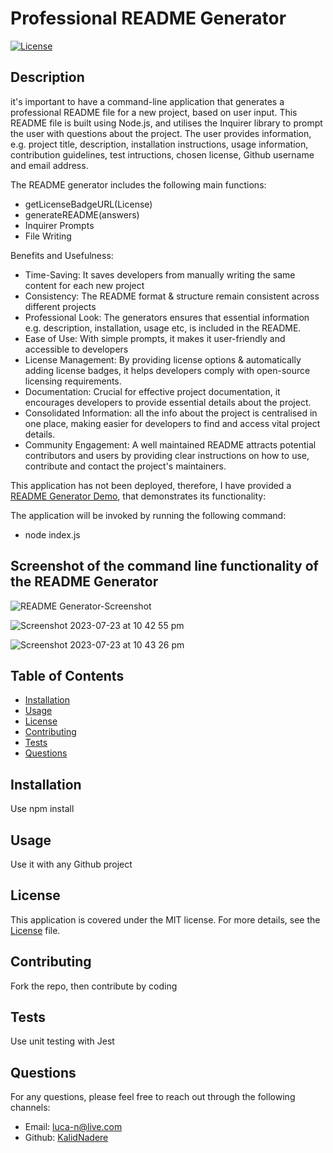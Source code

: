 
# Professional README Generator

[![License](https://img.shields.io/badge/License-MIT-yellow.svg)](https://opensource.org/licenses/MIT)
  
## Description
it's important to have a command-line application that generates a professional README file for a new project, based on user input. This README file is built using Node.js, and utilises the Inquirer library to prompt the user with questions about the project. The user provides information, e.g. project title, description, installation instructions, usage information, contribution guidelines, test intructions, chosen license, Github username and email address.

The README generator includes the following main functions:
- getLicenseBadgeURL(License)
- generateREADME(answers)
- Inquirer Prompts
- File Writing

Benefits and Usefulness:
- Time-Saving: It saves developers from manually writing the same content for each new project
- Consistency: The README format & structure remain consistent across different projects
- Professional Look: The generators ensures that essential information e.g. description, installation, usage etc, is included in the README.
- Ease of Use: With simple prompts, it makes it user-friendly and accessible to developers
- License Management: By providing license options & automatically adding license badges, it helps developers comply with open-source licensing requirements.
- Documentation: Crucial for effective project documentation, it encourages developers to provide essential details about the project.
- Consolidated Information: all the info about the project is centralised in one place, making easier for developers to find and access vital project details.
- Community Engagement: A well maintained README attracts potential contributors and users by providing clear instructions on how to use, contribute and contact the project's maintainers.

This application has not been deployed, therefore, I have provided a [README Generator Demo](https://www.youtube.com/watch?v=l07XSCTBMcY&ab_channel=KalidNadere), that demonstrates its functionality:



The application will be invoked by running the following command:
- node index.js

## Screenshot of the command line functionality of the README Generator
![README Generator-Screenshot](https://github.com/KalidNadere/Professional-README-Generator/assets/131591052/cf180a5f-4bd7-461c-84ed-9cb04a815981)

![Screenshot 2023-07-23 at 10 42 55 pm](https://github.com/KalidNadere/Professional-README-Generator/assets/131591052/3ed10ff6-2cd1-4d90-a37c-43b0c04a0658)

![Screenshot 2023-07-23 at 10 43 26 pm](https://github.com/KalidNadere/Professional-README-Generator/assets/131591052/ac8bd4cb-a7c7-4811-9e32-86419c2ebf39)

  
## Table of Contents
- [Installation](#installation)
- [Usage](#usage)
- [License](#license)
- [Contributing](#contributing)
- [Tests](#tests)
- [Questions](#questions)

## Installation <a name='installation'></a>
Use npm install

## Usage <a name='usage'></a>
 Use it with any Github project
  
## License <a name='license'></a>
This application is covered under the MIT license. For more details, see the [License](https://opensource.org/licenses/MIT) file.
  
## Contributing <a name='contributing'></a>
Fork the repo, then contribute by coding
  
## Tests <a name='tests'></a>
Use unit testing with Jest
  
## Questions <a name='questions'></a>
For any questions, please feel free to reach out through the following channels:
- Email: luca-n@live.com
- Github: [KalidNadere](https://github.com/KalidNadere)
